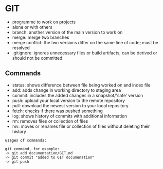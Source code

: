 # GIT

* programme to work on projects
* alone or with others
* branch: another version of the main version to work on
* merge: merge two branches
* merge conflict: the two versions differ on the same line of code; must be resolved
* .gitignore: ignores unnecessary files or build artifacts; can be derived or should not be committed

## Commands

* status: shows difference between file being worked on and index file
* add: adds change in working directory to staging area
* commit: includes the added changes in a snapshot/'safe' version
* push: upload your local version to the remote repository
* pull: download the newest version to your local repository
* fetch: checks if there was pushed something
* log: shows history of commits with additional information
* rm: removes files or collection of files
* mv: moves or renames file or collection of files without deleting their history
```
usages of commands:

git command, for example:
-> git add documentation/GIT.md
-> git commit "added to GIT documenation"
-> git push
```